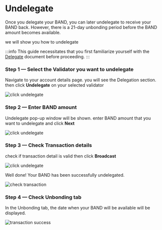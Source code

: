 # Undelegate

Once you delegate your BAND, you can later undelegate to receive your BAND back. However, there is a 21-day unbonding period before the BAND amount becomes available.

we will show you how to undelegate

:::info
This guide necessitates that you first familiarize yourself with the [Delegate](./03-delegate.md) document before proceeding.
:::

### Step 1 — Select the Validator you want to undelegate

Navigate to your account details page. you will see the Delegation section. then click **Undelegate** on your selected validator

![click undelegate](/img/staking/undelegate_section.png)

### Step 2 — Enter BAND amount

Undelegate pop-up window will be shown. enter BAND amount that you want to undelegate and click **Next**

![click undelegate](/img/staking/undelegate_modal.png)

### Step 3 — Check Transaction details

check if transaction detail is valid then click **Broadcast**

![click undelegate](/img/staking/undelegate_summary.png)

Well done! Your BAND has been successfully undelegated.

![check transaction](/img/staking/undelegate_transaction_success.png)

### Step 4 — Check Unbonding tab

In the Unbonding tab, the date when your BAND will be available will be displayed.

![transaction success](/img/staking/unbonding.png)
